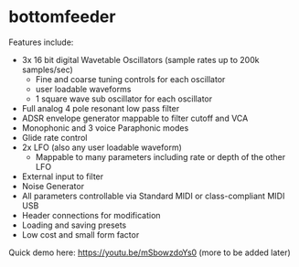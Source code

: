# bottomfeeder

Features include:
- 3x 16 bit digital Wavetable Oscillators (sample rates up to 200k samples/sec)
  - Fine and coarse tuning controls for each oscillator
  - user loadable waveforms
  - 1 square wave sub oscillator for each oscillator
- Full analog 4 pole resonant low pass filter
- ADSR envelope generator mappable to filter cutoff and VCA
- Monophonic and 3 voice Paraphonic modes
- Glide rate control
- 2x LFO (also any user loadable waveform)
  - Mappable to many parameters including rate or depth of the other LFO
- External input to filter
- Noise Generator
- All parameters controllable via Standard MIDI or class-compliant MIDI USB
- Header connections for modification
- Loading and saving presets
- Low cost and small form factor

Quick demo here: https://youtu.be/mSbowzdoYs0 (more to be added later)
